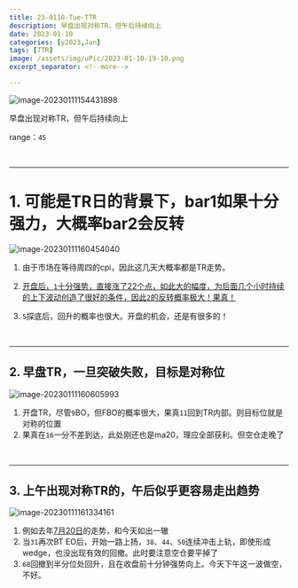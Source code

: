 ```yaml
---
title: 23-0110-Tue-TTR
description: 早盘出现对称TR，但午后持续向上
date: 2023-01-10
categories: [y2023,Jan]
tags: [TTR]
image: /assets/img/uPic/2023-01-10-19-10.png
excerpt_separator: <!--more-->

---
```


![image-20230111154431898](https://cdn.jsdelivr.net/gh/shawnyeung/shawnyeung.github.io@master/assets/img/uPic/2023-01-11-15-44.png)

早盘出现对称TR，但午后持续向上

 <!--more-->

range：`45`

<br/>

---

# 1. 可能是TR日的背景下，bar1如果十分强力，大概率bar2会反转

![image-20230111160454040](https://cdn.jsdelivr.net/gh/shawnyeung/shawnyeung.github.io@master/assets/img/uPic/2023-01-11-16-04.png)

1. 由于市场在等待周四的cpi，因此这几天大概率都是TR走势。

1. <u>开盘后，`1`十分强势，直接涨了22个点，如此大的幅度，为后面几个小时持续的上下波动创造了很好的条件，因此`2`的反转概率极大！果真！</u>

1. `5`探底后，回升的概率也很大。开盘的机会，还是有很多的！


<br/>

---

## 2. 早盘TR，一旦突破失败，目标是对称位

![image-20230111160605993](https://cdn.jsdelivr.net/gh/shawnyeung/shawnyeung.github.io@master/assets/img/uPic/2023-01-11-16-06.png)

1. 开盘TR，尽管`9`BO，但FBO的概率很大，果真`11`回到TR内部。则目标位就是对称的位置
1. 果真在`16`一分不差到达，此处刚还也是ma20，理应全部获利。但空仓走晚了

<br/>

---

## 3. 上午出现对称TR的，午后似乎更容易走出趋势

![image-20230111161334161](https://cdn.jsdelivr.net/gh/shawnyeung/shawnyeung.github.io@master/assets/img/uPic/2023-01-11-16-13.png)

1. 例如去年[7月20日](https://shawnyeung.github.io/posts/20210722Thu/)的走势，和今天如出一辙
2. 当`31`再次BT EO后，开始一路上扬，`38`、`44`、`50`连续冲击上轨，即使形成wedge，也没出现有效的回撤。此时要注意空仓要平掉了
3. `68`回撤到半分位处回升，且在收盘前十分钟强势向上。今天下午这一波做空，不好。
